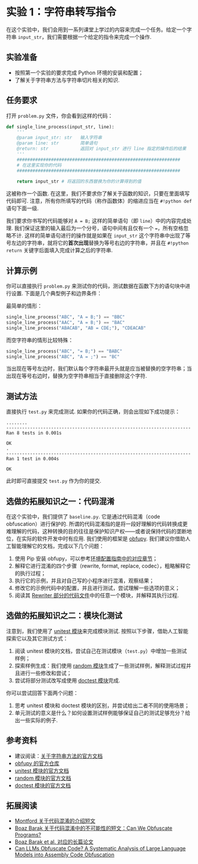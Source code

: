 # 实验 1：字符串转写指令

在这个实验中，我们会用到一系列课堂上学过的内容来完成一个任务。给定一个字符串 `input_str`，我们需要根据一个给定的指令来完成一个操作.

## 实验准备

- 按照第一个实验的要求完成 Python 环境的安装和配置；
- 了解关于字符串方法与字符串切片相关的知识.

## 任务要求

打开 `problem.py` 文件，你会看到这样的代码：

```python
def single_line_process(input_str, line):
    '''
    @param input_str: str   输入字符串
    @param line: str        简单语句
    @return: str            返回对 input_str 进行 line 指定的操作后的结果
    '''
    ##############################################################
    # 在这里实现你的代码
    ##############################################################
    
    return input_str # 将返回的东西替换为你的计算得到的值
```

这被称作一个函数. 在这里，我们不要求你了解关于函数的知识，只要在里面填写代码即可. 注意，所有你所填写的代码（称作函数体）的缩进应当在 `#!python def` 语句下面一级.

我们要求你书写的代码能够对 `A = B;` 这样的简单语句（即 `line`）中的内容完成处理. 我们保证这里的输入最后为一个分号，语句中间有且仅有一个 `=`，所有空格忽略不计. 这样的简单语句进行的操作就是如果在 `input_str` 这个字符串中出现了等号左边的字符串，就将它的**首次出现**替换为等号右边的字符串，并且在 `#!python return` 关键字后面填入完成计算之后的字符串.

## 计算示例

你可以直接执行 `problem.py` 来测试你的代码，测试数据在函数下方的语句块中进行设置. 下面是几个典型例子和边界条件：

最简单的情形：

```python
single_line_process("ABC", "A = B;") == "BBC"
single_line_process("AAC", "A = B;") == "BAC"
single_line_process("ABACAB", "AB = CDE;"), "CDEACAB"
```

而空字符串的情形比较特殊：

```python
single_line_process("ABC", "= B;") == "BABC"
single_line_process("ABC", "A = ;") == "BC"
```

当出现在等号左边时，我们默认每个字符串最开头就是应当被替换的空字符串；当出现在等号右边时，替换为空字符串相当于直接删除这个字符.

## 测试方法

直接执行 `test.py` 来完成测试. 如果你的代码正确，则会出现如下成功提示：

```
........
----------------------------------------------------------------------
Ran 8 tests in 0.001s

OK
.
----------------------------------------------------------------------
Ran 1 test in 0.004s

OK
```

此时即可直接提交 `test.py` 作为你的提交.

## 选做的拓展知识之一：代码混淆

在这个实验中，我们提供了 `baseline.py`. 它是通过代码混淆（code obfuscation）进行保护的. 所谓的代码混淆指的是将一段好理解的代码转换成更难理解的代码，这种转换的目的往往是保护知识产权——或者说保持代码的垄断地位，在实际的软件开发中时有应用. 我们使用的框架是 [obfupy](https://github.com/wqking/obfupy). 我们建议你借助人工智能理解它的文档，完成以下几个问题：

1. 使用 Pip 安装 obfupy，可以参考[环境配置指南中的对应章节](00env.md/#pip)；
2. 解释它进行混淆的四个步骤（rewrite, format, replace, codec），粗略解释它的执行过程；
3. 执行它的示例，并且对自己写的小程序进行混淆，观察结果；
4. 修改它的示例代码中的配置，并且进行测试，尝试理解一些选项的意义；
5. 阅读其 [Rewriter 部分的代码文件](https://github.com/wqking/obfupy/tree/master/obfupy/transformers/internal/rewriter)中的任意一个模块，并解释其执行过程.

## 选做的拓展知识之二：模块化测试

注意到，我们使用了 [unitest 模块](https://docs.python.org/3/library/unittest.html)来完成模块测试. 按照以下步骤，借助人工智能探索它以及其它测试方式：

1. 阅读 unitest 模块的文档，尝试自己在测试模块（`test.py`）中增加一些测试样例；
2. 探索样例生成：我们使用 [random 模块](https://docs.python.org/3/library/random.html)生成了一些测试样例，解释测试过程并且进行一些修改和尝试；
3. 尝试将部分测试改写成使用 [doctest 模块](https://docs.python.org/3/library/doctest.html)完成.

你可以尝试回答下面两个问题：

1. 思考 unitest 模块和 doctest 模块的区别，并尝试给出二者不同的使用场景；
2. 单元测试的意义是什么？如何设置测试样例能够保证自己的测试足够充分？给出一些实际的例子.

## 参考资料

- 建议阅读：[关于字符串方法的官方文档](https://docs.python.org/3/library/stdtypes.html#text-sequence-type-str)
- [obfupy 的官方仓库](https://github.com/wqking/obfupy)
- [unitest 模块的官方文档](https://docs.python.org/3/library/unittest.html)
- [random 模块的官方文档](https://docs.python.org/3/library/random.html)
- [doctest 模块的官方文档](https://docs.python.org/3/library/doctest.html)

## 拓展阅读

- [Montford 关于代码混淆的介绍短文](appendum/Montford_2008_Obfuscated_Code.pdf)
- [Boaz Barak 关于代码混淆中的不可能性的短文：Can We Obfuscate Programs?](https://www.boazbarak.org/papers/obf_informal)
- [Boaz Barak et al. 对应的长篇论文](https://www.boazbarak.org/Papers/obfuscate.pdf)
- [Can LLMs Obfuscate Code? A Systematic Analysis of Large Language Models into Assembly Code Obfuscation](https://arxiv.org/abs/2412.16135)